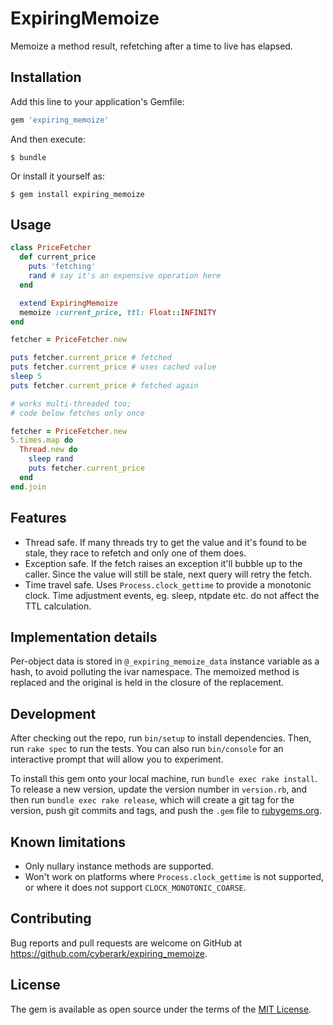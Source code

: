 # ExpiringMemoize

Memoize a method result, refetching after a time to live has elapsed.

## Installation

Add this line to your application's Gemfile:

```ruby
gem 'expiring_memoize'
```

And then execute:

    $ bundle

Or install it yourself as:

    $ gem install expiring_memoize

## Usage

```ruby
class PriceFetcher
  def current_price
    puts 'fetching'
    rand # say it's an expensive operation here
  end

  extend ExpiringMemoize
  memoize :current_price, ttl: Float::INFINITY
end

fetcher = PriceFetcher.new

puts fetcher.current_price # fetched
puts fetcher.current_price # uses cached value
sleep 5
puts fetcher.current_price # fetched again

# works multi-threaded too;
# code below fetches only once

fetcher = PriceFetcher.new
5.times.map do
  Thread.new do
    sleep rand
    puts fetcher.current_price
  end
end.join
```

## Features

- Thread safe.
  If many threads try to get the value and it's found to be stale, they race to
  refetch and only one of them does.
- Exception safe.
  If the fetch raises an exception it'll bubble up to the caller. Since the
  value will still be stale, next query will retry the fetch.
- Time travel safe.
  Uses `Process.clock_gettime` to provide a monotonic clock. Time adjustment
  events, eg. sleep, ntpdate etc. do not affect the TTL calculation.

## Implementation details

Per-object data is stored in `@_expiring_memoize_data` instance variable as a
hash, to avoid polluting the ivar namespace. The memoized method is replaced
and the original is held in the closure of the replacement.

## Development

After checking out the repo, run `bin/setup` to install dependencies. Then, run `rake spec` to run the tests. You can also run `bin/console` for an interactive prompt that will allow you to experiment.

To install this gem onto your local machine, run `bundle exec rake install`. To release a new version, update the version number in `version.rb`, and then run `bundle exec rake release`, which will create a git tag for the version, push git commits and tags, and push the `.gem` file to [rubygems.org](https://rubygems.org).

## Known limitations

- Only nullary instance methods are supported.
- Won't work on platforms where `Process.clock_gettime` is not supported, or
  where it does not support `CLOCK_MONOTONIC_COARSE`.

## Contributing

Bug reports and pull requests are welcome on GitHub at https://github.com/cyberark/expiring_memoize.

## License

The gem is available as open source under the terms of the [MIT License](https://opensource.org/licenses/MIT).
